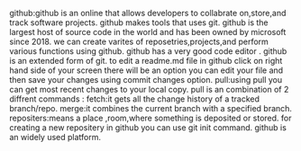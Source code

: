github:github is an online that allows developers to collabrate on,store,and track software projects.
github makes tools that uses git.
github is the largest host of source code in the world and has been owned by microsoft since 2018.
we can create varites of reposetries,projects,and perform various functions using github.
github has a very good code editor .
github is an extended form of git.
to edit a readme.md file in github click on right hand side of your screen there will be an option you can edit your file and then save your changes using commit changes option.
pull:using pull you can get most recent changes to your local copy.
pull is an combination of 2 diffrent commands :
fetch:it gets all the change history of a tracked branch/repo.
merge:it combines the current branch with a specified branch.
repositers:means a place ,room,where something is deposited or stored.
for creating a new repositery in github you can use git init command.
github is an widely used platform.

